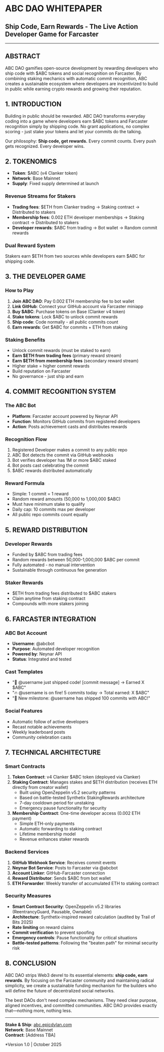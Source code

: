 # ABC DAO WHITEPAPER
## Ship Code, Earn Rewards - The Live Action Developer Game for Farcaster

---

## ABSTRACT

ABC DAO gamifies open-source development by rewarding developers who ship code with $ABC tokens and social recognition on Farcaster. By combining staking mechanics with automatic commit recognition, ABC creates a sustainable ecosystem where developers are incentivized to build in public while earning crypto rewards and growing their reputation.

## 1. INTRODUCTION

Building in public should be rewarded. ABC DAO transforms everyday coding into a game where developers earn $ABC tokens and Farcaster recognition simply by shipping code. No grant applications, no complex scoring - just stake your tokens and let your commits do the talking.

Our philosophy: **Ship code, get rewards.** Every commit counts. Every push gets recognized. Every developer wins.

## 2. TOKENOMICS

- **Token**: $ABC (v4 Clanker token)
- **Network**: Base Mainnet  
- **Supply**: Fixed supply determined at launch

### Revenue Streams for Stakers
- **Trading fees**: $ETH from Clanker trading → Staking contract → Distributed to stakers
- **Membership fees**: 0.002 ETH developer memberships → Staking contract → Distributed to stakers
- **Developer rewards**: $ABC from trading → Bot wallet → Random commit rewards

### Dual Reward System
Stakers earn $ETH from two sources while developers earn $ABC for shipping code.

## 3. THE DEVELOPER GAME

### How to Play
1. **Join ABC DAO**: Pay 0.002 ETH membership fee to bot wallet
2. **Link GitHub**: Connect your GitHub account via Farcaster miniapp
3. **Buy $ABC**: Purchase tokens on Base (Clanker v4 token)
4. **Stake tokens**: Lock $ABC to unlock commit rewards
5. **Ship code**: Code normally - all public commits count
6. **Earn rewards**: Get $ABC for commits + ETH from staking

### Staking Benefits
- Unlock commit rewards (must be staked to earn)
- **Earn $ETH from trading fees** (primary reward stream)
- **Earn $ETH from membership fees** (secondary reward stream)
- Higher stake = higher commit rewards
- Build reputation on Farcaster
- No governance - just ship and earn

## 4. COMMIT RECOGNITION SYSTEM

### The ABC Bot
- **Platform**: Farcaster account powered by Neynar API
- **Function**: Monitors GitHub commits from registered developers
- **Action**: Posts achievement casts and distributes rewards

### Recognition Flow
1. Registered Developer makes a commit to any public repo
2. ABC Bot detects the commit via GitHub webhooks
3. Bot verifies developer has 1M or more $ABC staked
4. Bot posts cast celebrating the commit
5. $ABC rewards distributed automatically

### Reward Formula
- Simple: 1 commit = 1 reward
- Random reward amounts (50,000 to 1,000,000 $ABC)
- Must have minimum stake to qualify
- Daily cap: 10 commits max per developer
- All public repo commits count equally

## 5. REWARD DISTRIBUTION

### Developer Rewards
- Funded by $ABC from trading fees
- Random rewards between 50,000-1,000,000 $ABC per commit
- Fully automated - no manual intervention
- Sustainable through continuous fee generation

### Staker Rewards
- $ETH from trading fees distributed to $ABC stakers
- Claim anytime from staking contract
- Compounds with more stakers joining

## 6. FARCASTER INTEGRATION

### ABC Bot Account
- **Username**: @abcbot
- **Purpose**: Automated developer recognition
- **Powered by**: Neynar API
- **Status**: Integrated and tested

### Cast Templates
- "🚀 @username just shipped code! [commit message] → Earned X $ABC"
- "🔥 @username is on fire! 5 commits today → Total earned: X $ABC"
- "💎 New milestone: @username has shipped 100 commits with ABC!"

### Social Features
- Automatic follow of active developers
- Recast notable achievements
- Weekly leaderboard posts
- Community celebration casts

## 7. TECHNICAL ARCHITECTURE

### Smart Contracts
1. **Token Contract**: v4 Clanker $ABC token (deployed via Clanker)
2. **Staking Contract**: Manages stakes and $ETH distribution (receives ETH directly from creator wallet)
   - Built using OpenZeppelin v5.2 security patterns
   - Based on battle-tested Synthetix StakingRewards architecture
   - 7-day cooldown period for unstaking
   - Emergency pause functionality for security
3. **Membership Contract**: One-time developer access (0.002 ETH payment)
   - Simple ETH-only payments
   - Automatic forwarding to staking contract
   - Lifetime membership model
   - Revenue enhances staker rewards

### Backend Services
1. **GitHub Webhook Service**: Receives commit events
2. **Neynar Bot Service**: Posts to Farcaster via @abcbot
3. **Account Linker**: GitHub-Farcaster connection
4. **Reward Distributor**: Sends $ABC from bot wallet
5. **ETH Forwarder**: Weekly transfer of accumulated ETH to staking contract

### Security Measures
- **Smart Contract Security**: OpenZeppelin v5.2 libraries (ReentrancyGuard, Pausable, Ownable)
- **Architecture**: Synthetix-inspired reward calculation (audited by Trail of Bits 2025)
- **Rate limiting** on reward claims
- **Commit verification** to prevent spoofing
- **Emergency controls**: Pause functionality for critical situations
- **Battle-tested patterns**: Following the "beaten path" for minimal security risk



## 8. CONCLUSION

ABC DAO strips Web3 devrel to its essential elements: **ship code, earn rewards**. By focusing on the Farcaster community and maintaining radical simplicity, we create a sustainable funding mechanism for the builders who will define the future of decentralized social networks.

The best DAOs don't need complex mechanisms. They need clear purpose, aligned incentives, and committed communities. ABC DAO provides exactly that—nothing more, nothing less.

---

**Stake & Ship**: [abc.epicdylan.com](https://abc.epicdylan.com)  
**Network**: Base Mainnet  
**Contract**: [Address TBA]  

*Version 1.0 | October 2025